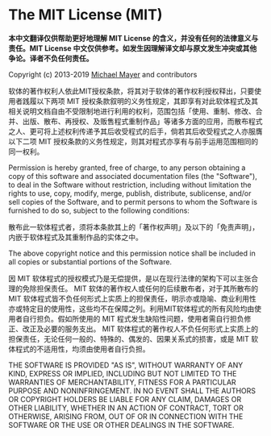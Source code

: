 # The MIT License (MIT)

**本中文翻译仅供帮助更好地理解 MIT License 的含义，并没有任何的法律意义与责任。MIT License 中文仅供参考。如发生因理解译文却与原文发生冲突或其他争论。译者不负任何责任。**

Copyright (c) 2013-2019 [Michael Mayer](mailto:michael@liquidbytes.net) and contributors

软体的著作权利人依此MIT授权条款，将其对于软体的著作权利授权释出，只要使用者践履以下两项 MIT 授权条款叙明的义务性规定，其即享有对此软体程式及其相关说明文档自由不受限制地进行利用的权利，范围包括「使用、重制、修改、合并、出版、散布、再授权、及贩售程式重制作品」等诸多方面的应用，而散布程式之人、更可将上述权利传递予其后收受程式的后手，倘若其后收受程式之人亦服膺以下二项 MIT 授权条款的义务性规定，则其对程式亦享有与前手运用范围相同的同一权利。

Permission is hereby granted, free of charge, to any person obtaining a copy of
this software and associated documentation files (the "Software"), to deal in
the Software without restriction, including without limitation the rights to
use, copy, modify, merge, publish, distribute, sublicense, and/or sell copies of
the Software, and to permit persons to whom the Software is furnished to do so,
subject to the following conditions:

散布此一软体程式者，须将本条款其上的「著作权声明」及以下的「免责声明」，内嵌于软体程式及其重制作品的实体之中。

The above copyright notice and this permission notice shall be included in all
copies or substantial portions of the Software.

因 MIT 软体程式的授权模式乃是无偿提供，是以在现行法律的架构下可以主张合理的免除担保责任。  MIT 软体的著作权人或任何的后续散布者，对于其所散布的 MIT 软体程式皆不负任何形式上实质上的担保责任，明示亦或隐喻、商业利用性亦或特定目的使用性，这些均不在保障之列。利用MIT软体程式的所有风险均由使用者自行担负。假如所使用的 MIT 程式发生缺陷性问题，使用者需自行担负修正、改正及必要的服务支出。  MIT 软体程式的著作权人不负任何形式上实质上的担保责任，无论任何一般的、特殊的、偶发的、因果关系式的损害，或是 MIT 软体程式的不适用性，均须由使用者自行负担。

THE SOFTWARE IS PROVIDED "AS IS", WITHOUT WARRANTY OF ANY KIND, EXPRESS OR
IMPLIED, INCLUDING BUT NOT LIMITED TO THE WARRANTIES OF MERCHANTABILITY, FITNESS
FOR A PARTICULAR PURPOSE AND NONINFRINGEMENT. IN NO EVENT SHALL THE AUTHORS OR
COPYRIGHT HOLDERS BE LIABLE FOR ANY CLAIM, DAMAGES OR OTHER LIABILITY, WHETHER
IN AN ACTION OF CONTRACT, TORT OR OTHERWISE, ARISING FROM, OUT OF OR IN
CONNECTION WITH THE SOFTWARE OR THE USE OR OTHER DEALINGS IN THE SOFTWARE.
